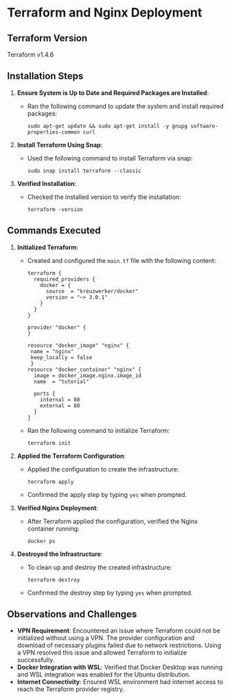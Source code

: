 ﻿# Terraform and Nginx Deployment

## Terraform Version
Terraform v1.4.6

## Installation Steps
1. **Ensure System is Up to Date and Required Packages are Installed**:
    - Ran the following command to update the system and install required packages:
      ```
      sudo apt-get update && sudo apt-get install -y gnupg software-properties-common curl
      ```

2. **Install Terraform Using Snap**:
    - Used the following command to install Terraform via snap:
      ```
      sudo snap install terraform --classic
      ```

3. **Verified Installation**:
    - Checked the installed version to verify the installation:
      ```
      terraform -version
      ```

## Commands Executed
1. **Initialized Terraform**:
    - Created and configured the `main.tf` file with the following content:
      ```
      terraform {
        required_providers {
          docker = {
            source  = "kreuzwerker/docker"
            version = "~> 3.0.1"
          }
        }
      }
 
      provider "docker" {
      }
 
      resource "docker_image" "nginx" {
       name = "nginx"
       keep_locally = false
       }
      resource "docker_container" "nginx" {
        image = docker_image.nginx.image_id
        name  = "tutorial"

        ports {
          internal = 80
          external = 80
        }
      }
      ```
    - Ran the following command to initialize Terraform:
      ```
      terraform init
      ```

2. **Applied the Terraform Configuration**:
    - Applied the configuration to create the infrastructure:
      ```
      terraform apply
      ```
    - Confirmed the apply step by typing `yes` when prompted.

3. **Verified Nginx Deployment**:
    - After Terraform applied the configuration, verified the Nginx container running:
      ```
      docker ps
      ```

4. **Destroyed the Infrastructure**:
    - To clean up and destroy the created infrastructure:
      ```
      terraform destroy
      ```
    - Confirmed the destroy step by typing `yes` when prompted.

## Observations and Challenges
- **VPN Requirement**: Encountered an issue where Terraform could not be initialized without using a VPN. The provider configuration and download of necessary plugins failed due to network restrictions. Using a VPN resolved this issue and allowed Terraform to initialize successfully.
- **Docker Integration with WSL**: Verified that Docker Desktop was running and WSL integration was enabled for the Ubuntu distribution.
- **Internet Connectivity**: Ensured WSL environment had internet access to reach the Terraform provider registry.
